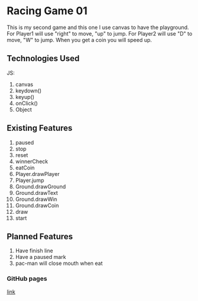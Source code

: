 # Racing Game 01

This is my second game and this one I use canvas to have the playground.
For Player1 will use "right" to move, "up" to jump.
For Player2 will use "D" to move, "W" to jump.
When you get a coin you will speed up.


## Technologies Used

JS:
1. canvas
2. keydown()
3. keyup()
4. onClick()
5. Object

## Existing Features

1. paused
2. stop
3. reset
4. winnerCheck
5. eatCoin
6. Player.drawPlayer
7. Player.jump
8. Ground.drawGround
9. Ground.drawText
10. Ground.drawWin
11. Ground.drawCoin
12. draw
13. start


## Planned Features

1. Have finish line
2. Have a paused mark
3. pac-man will close mouth when eat

### GitHub pages

[link](http://phnxdaniel.github.io/project-00/game-2/)
